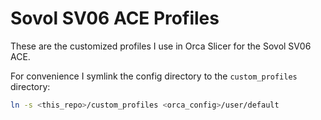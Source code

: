 # Sovol SV06 ACE Profiles
These are the customized profiles I use in Orca Slicer for the Sovol SV06 ACE.

For convenience I symlink the config directory to the `custom_profiles` directory:
``` bash
ln -s <this_repo>/custom_profiles <orca_config>/user/default
```
